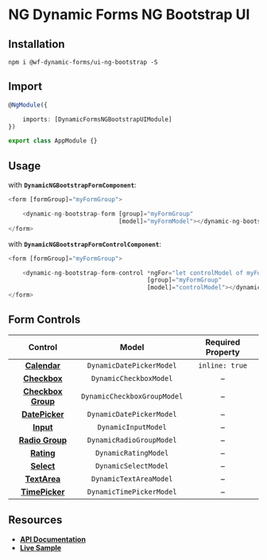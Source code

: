 # NG Dynamic Forms NG Bootstrap UI

## Installation
```
npm i @wf-dynamic-forms/ui-ng-bootstrap -S
```

## Import
```ts
@NgModule({

    imports: [DynamicFormsNGBootstrapUIModule]
})

export class AppModule {}
```

## Usage

with **`DynamicNGBootstrapFormComponent`**:
```ts
<form [formGroup]="myFormGroup">

    <dynamic-ng-bootstrap-form [group]="myFormGroup"
                               [model]="myFormModel"></dynamic-ng-bootstrap-form>
</form>
```

with **`DynamicNGBootstrapFormControlComponent`**:
```ts
<form [formGroup]="myFormGroup">

    <dynamic-ng-bootstrap-form-control *ngFor="let controlModel of myFormModel"
                                       [group]="myFormGroup"
                                       [model]="controlModel"></dynamic-ng-bootstrap-form-control>
</form>
```

## Form Controls

|                                             Control                                             	|            Model            	| Required Property 	|
|:-----------------------------------------------------------------------------------------------:	|:---------------------------:	|:-----------------:	|
|              **[Calendar](https://ng-bootstrap.github.io/#/components/datepicker)**             	| `DynamicDatePickerModel`    	|   `inline: true`  	|
|    **[Checkbox](https://v4-alpha.getbootstrap.com/components/forms/#checkboxes-and-radios)**    	| `DynamicCheckboxModel`      	|         –         	|
| **[Checkbox Group](https://v4-alpha.getbootstrap.com/components/forms/#checkboxes-and-radios)** 	| `DynamicCheckboxGroupModel` 	|         –         	|
|             **[DatePicker](https://ng-bootstrap.github.io/#/components/datepicker)**            	| `DynamicDatePickerModel`    	|         –         	|
|         **[Input](https://v4-alpha.getbootstrap.com/components/forms/#textual-inputs)**         	| `DynamicInputModel`         	|         –         	|
|   **[Radio Group](https://v4-alpha.getbootstrap.com/components/forms/#checkboxes-and-radios)**  	| `DynamicRadioGroupModel`    	|         –         	|
|             **[Rating](https://ng-bootstrap.github.io/#/components/rating)**            	        | `DynamicRatingModel`    	    |         –         	|
|         **[Select](https://v4-alpha.getbootstrap.com/components/forms/#form-controls)**         	| `DynamicSelectModel`        	|         –         	|
|        **[TextArea](https://v4-alpha.getbootstrap.com/components/forms/#form-controls)**        	| `DynamicTextAreaModel`      	|         –         	|
|             **[TimePicker](https://ng-bootstrap.github.io/#/components/timepicker)**            	| `DynamicTimePickerModel`    	|         –         	|

## Resources

* [**API Documentation**](http://ng2-dynamic-forms.udos86.de/docs/ui-ng-bootstrap/)
* [**Live Sample**](http://ng2-dynamic-forms.udos86.de/sample/index.aot.html#ng-bootstrap-sample-form) 
